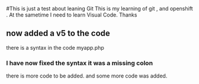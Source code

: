 #This is just a test about leaning Git
This is my learning of git , and openshift . 
At the sametime I need to learn Visual Code.
Thanks
## now added a v5 to the code
there is a syntax in the code myapp.php
### I have now fixed the syntax it was a missing colon
there is more code to be added. 
and some more code was added.


